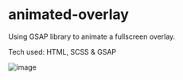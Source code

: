 # animated-overlay

Using GSAP library to animate a fullscreen overlay.

Tech used: HTML, SCSS & GSAP

![image](https://user-images.githubusercontent.com/1038103/125294855-8da62f00-e31c-11eb-9169-fae0eca0c557.png)


